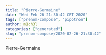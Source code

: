 ```yaml
---
title: "Pierre-Germaine"
date: "Wed Feb 26 21:30:42 CET 2020"
tags: ["prenom-compose", "pipotron"]
author: m1ch3l
categories: ["generated"]
slug: "prenom-compose/2020-02-26-21:30:42"
---
```


Pierre-Germaine
